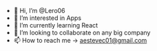 - 👋 Hi, I’m @Lero06
- 👀 I’m interested in Apps
- 🌱 I’m currently learning React
- 💞️ I’m looking to collaborate on any big company
- 📫 How to reach me -> aestevec01@gmail.com

<!---
Lero06/Lero06 is a ✨ special ✨ repository because its `README.md` (this file) appears on your GitHub profile.
You can click the Preview link to take a look at your changes.
--->
